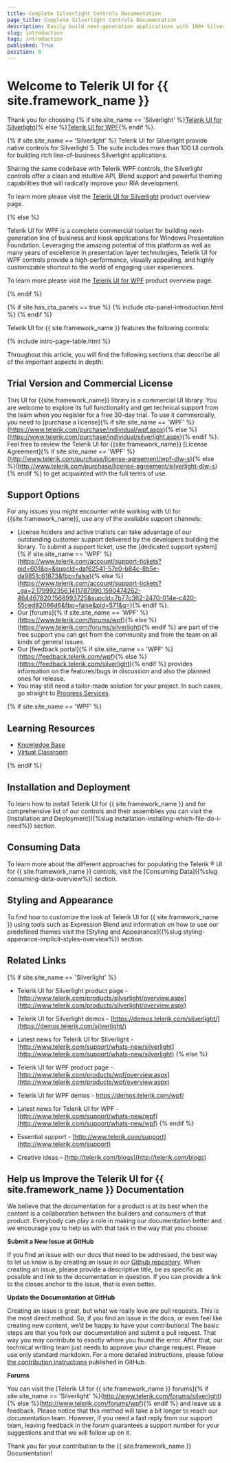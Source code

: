 ```yaml
---
title: Complete Silverlight Controls Documentation
page_title: Complete Silverlight Controls Documentation
description: Easily build next-generation applications with 100+ Silverlight controls from Telerik. Check the Telerik UI for Silverlight documentation for guidance and examples. 
slug: introduction
tags: introduction
published: True
position: 0
---
```


# Welcome to Telerik UI for {{ site.framework_name }}

<!--{% if site.site_name == 'Silverlight' %}
<img src="images/UI_for_SL_logo.png" style="min-width:334px;width: 30%;" alt="Telerik UI for Silverlight logo" />
{% else %}
<img src="images/UI_for_WPF_logo.png" style="min-width:287px;width: 30%;" alt="Telerik UI for WPF logo" />
{% endif %}-->

Thank you for choosing {% if site.site_name == 'Silverlight' %}[Telerik UI for Silverlight](https://www.telerik.com/products/silverlight/overview.aspx){% else %}[Telerik UI for WPF](https://www.telerik.com/products/wpf/overview.aspx){% endif %}.

{% if site.site_name == 'Silverlight' %}
Telerik UI for Silverlight provide native controls for Silverlight 5. The suite includes more than 100 UI controls for building rich line-of-business Silverlight applications.

Sharing the same codebase with Telerik WPF controls, the Silverlight controls offer a clean and intuitive API, Blend support and powerful theming capabilities that will radically improve your RIA development. 

To learn more please visit the [Telerik UI for Silverlight](https://www.telerik.com/products/silverlight/overview.aspx) product overview page.

{% else %}

Telerik UI for WPF is a complete commercial toolset for building next-generation line of business and kiosk applications for Windows Presentation Foundation. Leveraging the amazing potential of this platform as well as many years of excellence in presentation layer technologies, Telerik UI for WPF controls provide a high-performance, visually appealing, and highly customizable shortcut to the world of engaging user experiences.  

To learn more please visit the [Telerik UI for WPF](https://www.telerik.com/products/wpf/overview.aspx) product overview page.

{% endif %}

{% if site.has_cta_panels == true %}
{% include cta-panel-introduction.html %}
{% endif %}

Telerik UI for {{ site.framework_name }} features the following controls:

{% include intro-page-table.html  %}

Throughout this article, you will find the following sections that describe all of the important aspects in depth:

## Trial Version and Commercial License

This UI for {{site.framework_name}} library is a commercial UI library. You are welcome to explore its full functionality and get technical support from the team when you register for a free 30-day trial. To use it commercially, you need to [purchase a license]{% if site.site_name == 'WPF' %}(https://www.telerik.com/purchase/individual/wpf.aspx){% else %}(https://www.telerik.com/purchase/individual/silverlight.aspx){% endif %}. Feel free to review the Telerik UI for {{site.framework_name}} [License Agreement]{% if site.site_name == 'WPF' %}(http://www.telerik.com/purchase/license-agreement/wpf-dlw-s){% else %}(http://www.telerik.com/purchase/license-agreement/silverlight-dlw-s){% endif %} to get acquainted with the full terms of use.	

## Support Options

For any issues you might encounter while working with UI for {{site.framework_name}}, use any of the available support channels:

* License holders and active trialists can take advantage of our outstanding customer support delivered by the developers building the library. To submit a support ticket, use the [dedicated support system]{% if site.site_name == 'WPF' %}(https://www.telerik.com/account/support-tickets?pid=601&q=&supcId=daf62541-57e0-b84c-8b5e-da9851c61873&fbp=false){% else %}(https://www.telerik.com/account/support-tickets?_ga=2.179992356.1411787990.1590474262-464467820.1568993725&supcId=7b77c362-2470-014e-c420-55ced82066d6&fbp=false&pid=571&q=){% endif %}.
* Our [forums]{% if site.site_name == 'WPF' %}(https://www.telerik.com/forums/wpf){% else %}(https://www.telerik.com/forums/silverlight){% endif %} are part of the free support you can get from the community and from the team on all kinds of general issues.
* Our [feedback portal]{% if site.site_name == 'WPF' %}(https://feedback.telerik.com/wpf){% else %}(https://feedback.telerik.com/silverlight){% endif %} provides information on the features/bugs in discussion and also the planned ones for release.
* You may still need a tailor-made solution for your project. In such cases, go straight to [Progress Services](https://www.progress.com/services).

{% if site.site_name == 'WPF' %}
## Learning Resources

* [Knowledge Base](https://docs.telerik.com/devtools/wpf/knowledge-base)
* [Virtual Classroom](https://www.telerik.com/account/support/virtual-classroom)

{% endif %}

## Installation and Deployment

To learn how to install Telerik UI for {{ site.framework_name }} and for comprehensive list of our controls and their assemblies you can visit the [Installation and Deployment]({%slug installation-installing-which-file-do-i-need%}) section.

## Consuming Data

To learn more about the different approaches for populating the Telerik &reg; UI for {{ site.framework_name }} controls, visit the [Consuming Data]({%slug consuming-data-overview%}) section.

## Styling and Appearance

To find how to customize the look of Telerik UI for {{ site.framework_name }} using tools such as Expression Blend and information on how to use our predefined themes visit the [Styling and Appearance]({%slug styling-apperance-implicit-styles-overview%}) section.

## Related Links
{% if site.site_name == 'Silverlight' %}
* Telerik UI for Silverlight product page - [http://www.telerik.com/products/silverlight/overview.aspx](http://www.telerik.com/products/silverlight/overview.aspx)

* Telerik UI for Silverlight demos - [https://demos.telerik.com/silverlight/](https://demos.telerik.com/silverlight/)

* Latest news for Telerik UI for Silverlight - [http://www.telerik.com/support/whats-new/silverlight](http://www.telerik.com/support/whats-new/silverlight)
{% else %}
* Telerik UI for WPF product page - [http://www.telerik.com/products/wpf/overview.aspx](http://www.telerik.com/products/wpf/overview.aspx)

* Telerik UI for WPF demos - [ https://demos.telerik.com/wpf/ ]( https://demos.telerik.com/wpf/ )

* Latest news for Telerik UI for WPF - [http://www.telerik.com/support/whats-new/wpf](http://www.telerik.com/support/whats-new/wpf)
{% endif %}

* Essential support - [http://www.telerik.com/support](http://www.telerik.com/support)

* Creative ideas – [http://telerik.com/blogs](http://telerik.com/blogs)

## Help us Improve the Telerik UI for {{ site.framework_name }} Documentation

We believe that the documentation for a product is at its best when the content is a collaboration between the builders and consumers of that product. Everybody can play a role in making our documentation better and we encourage you to help us with that task in the way that you choose:

__Submit a New Issue at GitHub__

If you find an issue with our docs that need to be addressed, the best way to let us know is by creating an issue in our [Github repository](https://github.com/telerik/xaml-docs/issues?q=is%3Aopen). When creating an issue, please provide a descriptive title, be as specific as possible and link to the documentation in question. If you can provide a link to the closes anchor to the issue, that is even better.

__Update the Documentation at GitHub__

Creating an issue is great, but what we really love are pull requests. This is the most direct method.  So, if you find an issue in the docs, or even feel like creating new content, we’d be happy to have your contributions! The basic steps are that you fork our documentation and submit a pull request. That way you may contribute to exactly where you found the error.  After that, our technical writing team just needs to approve your change request. Please use only standard markdown. For a more detailed instructions, please follow [the contribution instructions](https://github.com/telerik/xaml-docs/blob/master/README.md) published in GitHub.

__Forums__

You can visit the [Telerik UI for {{ site.framework_name }} forums]{% if site.site_name == 'Silverlight' %}(http://www.telerik.com/forums/silverlight){% else %}(http://www.telerik.com/forums/wpf){% endif %} and leave us a feedback.  Please notice that this method will take a bit longer to reach our documentation team. However, if you need a fast reply from our support team, leaving feedback in the forum guarantees a support number for your suggestions and that we will follow up on it.

Thank you for your contribution to the {{ site.framework_name }} Documentation!
